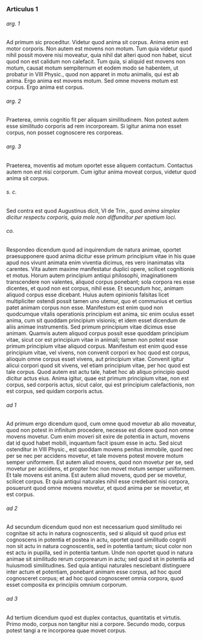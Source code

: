 ### Articulus 1

###### arg. 1
Ad primum sic proceditur. Videtur quod anima sit corpus. Anima enim est motor corporis. Non autem est movens non motum. Tum quia videtur quod nihil possit movere nisi moveatur, quia nihil dat alteri quod non habet, sicut quod non est calidum non calefacit. Tum quia, si aliquid est movens non motum, causat motum sempiternum et eodem modo se habentem, ut probatur in VIII Physic., quod non apparet in motu animalis, qui est ab anima. Ergo anima est movens motum. Sed omne movens motum est corpus. Ergo anima est corpus.

###### arg. 2
Praeterea, omnis cognitio fit per aliquam similitudinem. Non potest autem esse similitudo corporis ad rem incorpoream. Si igitur anima non esset corpus, non posset cognoscere res corporeas.

###### arg. 3
Praeterea, moventis ad motum oportet esse aliquem contactum. Contactus autem non est nisi corporum. Cum igitur anima moveat corpus, videtur quod anima sit corpus.

###### s. c.
Sed contra est quod Augustinus dicit, VI de Trin., quod *anima simplex dicitur respectu corporis, quia mole non diffunditur per spatium loci*.

###### co.
Respondeo dicendum quod ad inquirendum de natura animae, oportet praesupponere quod anima dicitur esse primum principium vitae in his quae apud nos vivunt animata enim viventia dicimus, res vero inanimatas vita carentes. Vita autem maxime manifestatur duplici opere, scilicet cognitionis et motus. Horum autem principium antiqui philosophi, imaginationem transcendere non valentes, aliquod corpus ponebant; sola corpora res esse dicentes, et quod non est corpus, nihil esse. Et secundum hoc, animam aliquod corpus esse dicebant. Huius autem opinionis falsitas licet multipliciter ostendi possit tamen uno utemur, quo et communius et certius patet animam corpus non esse. Manifestum est enim quod non quodcumque vitalis operationis principium est anima, sic enim oculus esset anima, cum sit quoddam principium visionis; et idem esset dicendum de aliis animae instrumentis. Sed primum principium vitae dicimus esse animam. Quamvis autem aliquod corpus possit esse quoddam principium vitae, sicut cor est principium vitae in animali; tamen non potest esse primum principium vitae aliquod corpus. Manifestum est enim quod esse principium vitae, vel vivens, non convenit corpori ex hoc quod est corpus, alioquin omne corpus esset vivens, aut principium vitae. Convenit igitur alicui corpori quod sit vivens, vel etiam principium vitae, per hoc quod est tale corpus. Quod autem est actu tale, habet hoc ab aliquo principio quod dicitur actus eius. Anima igitur, quae est primum principium vitae, non est corpus, sed corporis actus, sicut calor, qui est principium calefactionis, non est corpus, sed quidam corporis actus.

###### ad 1
Ad primum ergo dicendum quod, cum omne quod movetur ab alio moveatur, quod non potest in infinitum procedere, necesse est dicere quod non omne movens movetur. Cum enim moveri sit exire de potentia in actum, movens dat id quod habet mobili, inquantum facit ipsum esse in actu. Sed sicut ostenditur in VIII Physic., est quoddam movens penitus immobile, quod nec per se nec per accidens movetur, et tale movens potest movere motum semper uniformem. Est autem aliud movens, quod non movetur per se, sed movetur per accidens, et propter hoc non movet motum semper uniformem. Et tale movens est anima. Est autem aliud movens, quod per se movetur, scilicet corpus. Et quia antiqui naturales nihil esse credebant nisi corpora, posuerunt quod omne movens movetur, et quod anima per se movetur, et est corpus.

###### ad 2
Ad secundum dicendum quod non est necessarium quod similitudo rei cognitae sit actu in natura cognoscentis, sed si aliquid sit quod prius est cognoscens in potentia et postea in actu, oportet quod similitudo cogniti non sit actu in natura cognoscentis, sed in potentia tantum; sicut color non est actu in pupilla, sed in potentia tantum. Unde non oportet quod in natura animae sit similitudo rerum corporearum in actu; sed quod sit in potentia ad huiusmodi similitudines. Sed quia antiqui naturales nesciebant distinguere inter actum et potentiam, ponebant animam esse corpus, ad hoc quod cognosceret corpus; et ad hoc quod cognosceret omnia corpora, quod esset composita ex principiis omnium corporum.

###### ad 3
Ad tertium dicendum quod est duplex contactus, quantitatis et virtutis. Primo modo, corpus non tangitur nisi a corpore. Secundo modo, corpus potest tangi a re incorporea quae movet corpus.

